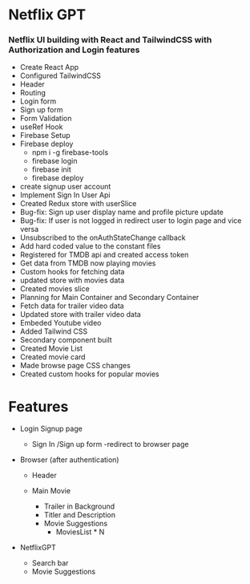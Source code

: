 # Netflix GPT

### Netflix UI building with React and TailwindCSS with Authorization and Login features

- Create React App
- Configured TailwindCSS
- Header
- Routing
- Login form
- Sign up form
- Form Validation
- useRef Hook
- Firebase Setup
- Firebase deploy
  - npm i -g firebase-tools
  - firebase login
  - firebase init
  - firebase deploy
- create signup user account
- Implement Sign In User Api
- Created Redux store with userSlice
- Bug-fix: Sign up user display name and profile picture update
- Bug-fix: If user is not logged in redirect user to login page and vice versa
- Unsubscribed to the onAuthStateChange callback
- Add hard coded value to the constant files
- Registered for TMDB api and created access token
- Get data from TMDB now playing movies
- Custom hooks for fetching data
- updated store with movies data
- Created movies slice
- Planning for Main Container and Secondary Container
- Fetch data for trailer video data
- Updated store with trailer video data
- Embeded Youtube video
- Added Tailwind CSS
- Secondary component built
- Created Movie List
- Created movie card
- Made browse page CSS changes
- Created custom hooks for popular movies

# Features

- Login Signup page
  - Sign In /Sign up form
    -redirect to browser page
- Browser (after authentication)

  - Header

  - Main Movie
    - Trailer in Background
    - Titler and Description
    - Movie Suggestions
      - MoviesList \* N

- NetflixGPT
  - Search bar
  - Movie Suggestions
